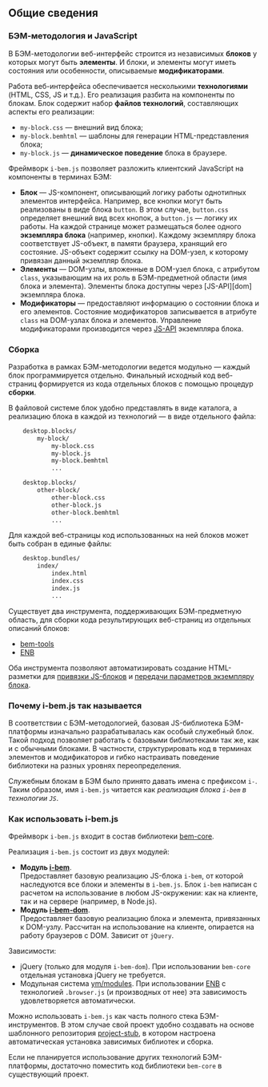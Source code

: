 <a name="intro"></a>
## Общие сведения

<a name="intro-bem"></a>
### БЭМ-методология и JavaScript

В БЭМ-методологии веб-интерфейс строится из независимых
**блоков** у которых могут быть **элементы**. И блоки,
и элементы могут иметь состояния или особенности, описываемые **модификаторами**.

Работа веб-интерфейса обеспечивается несколькими **технологиями**
(HTML, CSS, JS и т.д.). Его реализация разбита на компоненты по блокам. Блок содержит набор **файлов технологий**, составляющих аспекты его реализации:

 * `my-block.css` — внешний вид блока;
 * `my-block.bemhtml` — шаблоны для генерации HTML-представления блока;
 * `my-block.js` — **динамическое поведение** блока в браузере.

Фреймворк `i-bem.js` позволяет разложить клиентский JavaScript на компоненты в терминах БЭМ:

* **Блок** — JS-компонент, описывающий логику работы однотипных элементов интерфейса. Например, все кнопки могут быть реализованы в виде блока `button`. В этом случае, `button.css` определяет внешний вид всех кнопок, а `button.js` — логику их работы.
На каждой странице может размещаться более одного **экземпляра блока** (например, кнопки). Каждому экземпляру блока соответствует JS-объект, в памяти браузера, хранящий его состояние. JS-объект содержит ссылку на DOM-узел, к которому привязан данный экземпляр блока.
* **Элементы** — DOM-узлы, вложенные в DOM-узел блока, с атрибутом `class`, указывающим на их роль в БЭМ-предметной области (имя блока и элемента). Элементы блока доступны через [JS-API][dom] экземпляра блока.
* **Модификаторы** — предоставляют информацию о состоянии блока и его элементов. Состояние модификаторов записывается в атрибуте `class` на DOM-узлах блока и элементов. Управление модификаторами производится через [JS-API](i-bem-js-states.ru.md#mods-api) экземпляра блока.

<a name="intro-build"></a>
### Сборка

Разработка в рамках БЭМ-методологии ведется модульно — каждый блок
программируется отдельно. Финальный исходный код веб-страниц
формируется из кода отдельных блоков с помощью процедур **сборки**.

В файловой системе блок удобно представлять в виде каталога, а реализацию блока в каждой из технологий — в виде отдельного файла:

```html
    desktop.blocks/
        my-block/
            my-block.css
            my-block.js
            my-block.bemhtml
            ...

    desktop.blocks/
        other-block/
            other-block.css
            other-block.js
            other-block.bemhtml
            ...
```


Для каждой веб-страницы код использованных на ней блоков может быть собран в единые файлы:

```html
    desktop.bundles/
        index/
            index.html
            index.css
            index.js
            ...
```


Существует два инструмента, поддерживающих БЭМ-предметную область, для сборки кода результирующих веб-страниц из отдельных описаний блоков:

* [bem-tools][]
* [ENB](https://ru.bem.info/tools/bem/enb-bem/)

Оба инструмента позволяют автоматизировать создание HTML-разметки для [привязки JS-блоков][html] и [передачи параметров экземпляру блока][params].

<a name="intro-name"></a>
### Почему i-bem.js так называется

В соответствии с БЭМ-методологией, базовая JS-библиотека БЭМ-платформы изначально разрабатывалась
как особый служебный блок. Такой подход позволяет работать с базовыми библиотеками так же, как
и с обычными блоками. В частности, структурировать код в терминах элементов и модификаторов и
гибко настраивать поведение библиотеки на разных уровнях переопределения.

Служебным блокам в БЭМ было принято давать имена с префиксом `i-`. Таким образом, имя `i-bem.js`
читается как *реализация блока `i-bem` в технологии `JS`*.

<a name="intro-use"></a>
### Как использовать i-bem.js

Фреймворк `i-bem.js` входит в состав библиотеки [bem-core](https://ru.bem.info/libs/bem-core/).

Реализация `i-bem.js` состоит из двух модулей:

* **Модуль [i-bem][]**.<br/>
Предоставляет базовую реализацию JS-блока `i-bem`, от которой наследуются все блоки и элементы
в `i-bem.js`. Блок `i-bem` написан с расчетом на использование в любом
JS-окружении: как на клиенте, так и на сервере (например, в Node.js).
* **Модуль [i-bem-dom][]**.<br/>
Предоставляет базовую реализацию блока и элемента, привязанных к DOM-узлу.
Рассчитан на использование на клиенте, опирается на работу браузеров с DOM. Зависит от `jQuery`.

Зависимости:

 * jQuery (только для модуля `i-bem-dom`). При использовании `bem-core` отдельная установка
 jQuery не требуется.
 * Модульная система [ym/modules][ym]. При использовании
   [ENB][] с технологией `.browser.js` (и производных от нее)
   эта зависимость удовлетворяется автоматически.

Можно использовать `i-bem.js` как часть полного стека БЭМ-инструментов.
В этом случае свой проект удобно создавать на основе шаблонного репозитория [project-stub](https://ru.bem.info/tutorials/project-stub/),
в котором настроена автоматическая установка зависимых библиотек и сборка.

Если не планируется использование других технологий БЭМ-платформы, достаточно поместить код библиотеки `bem-core` в существующий проект.

[ym]: https://github.com/ymaps/modules

[bem-tools]: https://ru.bem.info/tools/bem/

[ENB]: https://ru.bem.info/tools/bem/enb-bem/

[i-bem]: https://ru.bem.info/libs/bem-core/current/desktop/i-bem/jsdoc/

[i-bem-dom]: https://ru.bem.info/libs/bem-core/current/desktop/i-bem-dom/jsdoc/

[html]: ./i-bem-js-html-binding.ru.md

[params]: ./i-bem-js-params.ru.md
